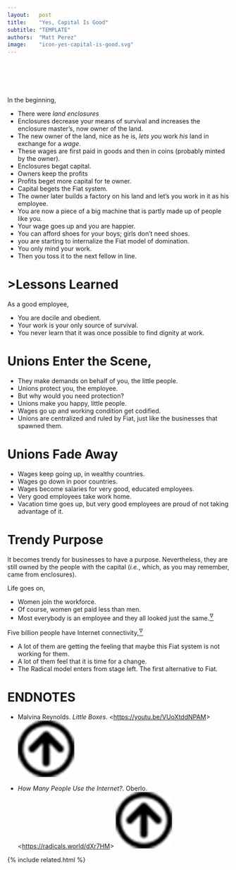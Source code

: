 ```yaml
---
layout:   post
title:    "Yes, Capital Is Good"
subtitle: "TEMPLATE"
authors:  "Matt Perez"
image:    "icon-yes-capital-is-good.svg"
---
```


<div style="display:none;">
 <p>Capital is good and goodness. We have to fix that&mdash;and we can!</p>
</div>

<h1>&nbsp;</h1>
 <p>In the beginning,</p>
  <ul>
   <li>There were <em>land enclosures</em></li>
   <li>Enclosures decrease your means of survival and increases the enclosure master&rsquo;s, now owner of the land.</li>
   <li>The new owner of the land, nice as he is, <em>lets you</em> work <em>his</em> land in exchange for a <em>wage</em>.</li>
   <li>These wages are first paid in goods and then in coins (probably minted by the owner).</li>
   <li>Enclosures begat capital.</li>
   <li>Owners keep the profits</li>
   <li>Profits beget more capital for te owner.</li>
   <li>Capital begets the <span class="_paradigm">Fiat</span> system.</li>
   <li>The owner later builds a factory on his land and let&rsquo;s you work in it as his employee.</li>
   <li>You are now a piece of a big machine that is partly made up of people like you.</li>
   <li>Your wage goes up and you are happier.</li>
   <li>You can afford shoes for your boys; girls don&rsquo;t need shoes.</li>
   <li>you are starting to internalize the <span class="_paradigm">Fiat</span> model of domination.</li>
   <li>You only mind your work.</li>
   <li>Then you toss it to the next fellow in line.</li>
  </ul>
 
 <h1>>Lessons Learned</h1>
  <p>As a good employee,
  <ul>
   <li>You are docile and obedient.</li>
   <li>Your work is your only source of survival.</li>
   <li>You never learn that it was once possible to find  dignity at work.</li>
  </ul>

<h1>Unions Enter the Scene,</h1>
  <ul>
   <li>They make demands on behalf of you, the little people.</li>
   <li>Unions protect you, the employee.</li>
   <li>But why would you need protection?</li>
   <li>Unions make you happy, little people.</li>
   <li>Wages go up and working condition get codified.</li>
   <li>Unions are centralized and ruled by <span class="_paradigm">Fiat</span>, just like the businesses that spawned them.</li>
  </ul>

<h1>Unions Fade Away</h1>
  <ul>
   <li>Wages keep going up, in wealthy countries.</li>
   <li>Wages go down in poor countries.</li>
   <li>Wages become salaries for very good, educated employees.</li>
   <li>Very good employees take work home.</li>
   <li>Vacation time goes up, but very good employees are proud of not taking advantage of it.</li>
  </ul>

<h1>Trendy Purpose</h1>
 <p>It becomes trendy for businesses to have a purpose. Nevertheless, they are still owned by the people with the capital (<em>i.e.</em>, which, as you may remember, came from enclosures).</p>
 <p>Life goes on,</p>
  <ul>
   <li>Women join the workforce.</li>
   <li>Of course, women get paid less than men.</li>
   <li>Most everybody is an employee and <span class="_quotespan">they all looked just the same</span>.<a href="#en01"><sup id="bm01">&hairsp;&nabla;&hairsp;</sup></a></li>
  </ul>
 <p>Five billion people have Internet connectivity,<a href="#en02"><sup id="bm02">&hairsp;&nabla;&hairsp;</sup></a></p>
  <ul>
   <li>A lot of them are getting the feeling that maybe this <span class="_paradigm">Fiat</span> system is not working for them.</li>
   <li>A lot of them feel that it is time for a change.</li>
   <li>The <span class="_paradigm">Radical</span> model enters from stage left. The first alternative to <span class="_paradigm">Fiat</span>.</li>
  </ul>

<h1 class="_section">ENDNOTES</h1>
 <ul>
  <li id="en01">
   <p class="_list-item">
    Malvina Reynolds.
    <em>Little Boxes</em>.
    &lt;<a href="https://youtu.be/VUoXtddNPAM" target="_blank">https://youtu.be/VUoXtddNPAM</a>&gt;
    <a class="_uparrow" href="#bm01"><img src="/assets/img/arrow-up-icon.png"></a>
   </p>
  </li>
  <li id="en02">
   <p class="_list-item">
    <em>How Many People Use the Internet?</em>.
    Oberlo.
    &lt;<a href="https://radicals.world/dXr7HM" target="_blank">https://radicals.world/dXr7HM</a>&gt;
    <a class="_uparrow" href="#bm02"><img src="/assets/img/arrow-up-icon.png"></a>
   </p>
  </li>
 </ul>

{% include related.html %}
